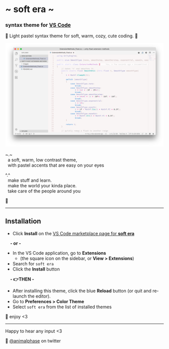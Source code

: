 # \~ soft era \~

### syntax theme for [VS Code](https://code.visualstudio.com/)

🌸 Light pastel syntax theme for soft, warm, cozy, cute coding. 🌱

![soft era syntax theme screenshot](screenshot.png)

\~.\~
<br>&nbsp;&nbsp;a soft, warm, low contrast theme,
<br>&nbsp;&nbsp;with pastel accents that are easy on your eyes

^.^
<br>&nbsp;&nbsp;make stuff and learn.
<br>&nbsp;&nbsp;make the world your kinda place.
<br>&nbsp;&nbsp;take care of the people around you

🌿

---

## Installation

- Click **Install** on the [VS Code marketplace page for **soft era**](https://marketplace.visualstudio.com/items?itemName=soft-aesthetic.soft-era-theme)

&nbsp;&nbsp;&nbsp;&nbsp;**\- or \-**

- In the VS Code application, go to **Extensions** 
  - (the square icon on the sidebar, or **View > Extensions**)
- Search for `soft era`
- Click the **Install** button

&nbsp;&nbsp;&nbsp;&nbsp;**\- 👉THEN \-**

- After installing this theme, click the blue **Reload** button (or quit and re-launch the editor).
- Go to **Preferences > Color Theme**
- Select `soft era` from the list of installed themes


💾 enjoy <3

---

Happy to hear any input <3

💖 [@animalphase](https://twitter.com/animalphase) on twitter
